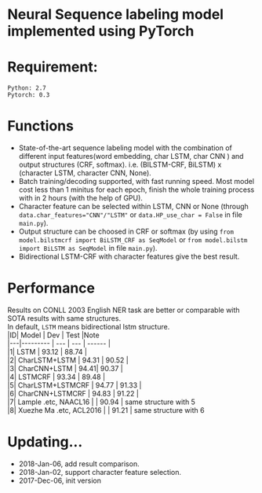 Neural Sequence labeling model implemented using PyTorch
======
Requirement:
======
	Python: 2.7   
	Pytorch: 0.3

Functions
========
* State-of-the-art sequence labeling model with the combination of different input features(word embedding, char LSTM, char CNN ) and output structures (CRF, softmax). i.e. (BILSTM-CRF, BiLSTM) x (character LSTM, character CNN, None).
* Batch training/decoding supported, with fast running speed. Most model cost less than 1 minitus for each epoch, finish the whole training process with in 2 hours (with the help of GPU).
* Character feature can be selected within LSTM, CNN or None (through `data.char_features="CNN"/"LSTM"` or `data.HP_use_char = False` in file `main.py`).
* Output structure can be choosed in CRF or softmax (by using `from model.bilstmcrf import BiLSTM_CRF as SeqModel` or `from model.bilstm import BiLSTM as SeqModel` in file `main.py`).
* Bidirectional LSTM-CRF with character features give the best result. 

Performance
=========
Results on CONLL 2003 English NER task are better or comparable with SOTA results with same structures.    
In default, `LSTM` means bidirectional lstm structure.    
|ID| Model | Dev | Test |Note   
|---|--------- | --- | --- | ------ |   
|1| LSTM | 93.12 | 88.74 |   
|2| CharLSTM+LSTM | 94.31 | 90.52 |   
|3| CharCNN+LSTM |  94.41| 90.37 |   
|4| LSTMCRF |  93.34 | 89.48 |   
|5| CharLSTM+LSTMCRF | 94.77 | 91.33 |    
|6| CharCNN+LSTMCRF | 94.83 | 91.22 |    
|7| Lample .etc, NAACL16 | 	| 90.94 | same structure with 5   
|8| Xuezhe Ma .etc, ACL2016 | 	| 91.21 | same structure with 6   


Updating...
====
* 2018-Jan-06, add result comparison.
* 2018-Jan-02, support character feature selection. 
* 2017-Dec-06, init version

